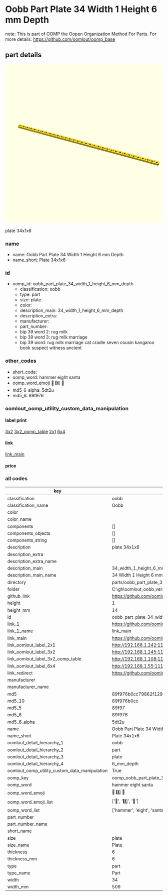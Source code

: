 # Oobb Part Plate 34 Width 1 Height 6 mm Depth  

note: This is part of OOMP the Oopen Organization Method For Parts. For more details: https://github.com/oomlout/oomp_base

##  part details
  

[![](3dpr.png)](3dpr.png)

plate 34x1x6



### name
* name: Oobb Part Plate 34 Width 1 Height 6 mm Depth
* name_short: Plate 34x1x6 
### id
* oomp_id: oobb_part_plate_34_width_1_height_6_mm_depth
  * classification: oobb
  * type: part
  * size: plate
  * color: 
  * description_main: 34_width_1_height_6_mm_depth
  * description_extra: 
  * manufacturer: 
  * part_number: 
  * bip 39 word 2: rug milk
  * bip 39 word 3: rug milk marriage
  * bip 39 word: rug milk marriage cat cradle seven cousin kangaroo book suspect witness ancient

### other_codes
* short_code: 
* oomp_word: hammer eight santa
* oomp_word_emoji :hammer: :eight: :santa:
* md5_6_alpha: 5dt2u
* md5_6: 89f976






### oomlout_oomp_utility_custom_data_manipulation
#### label print
[3x2](http://192.168.1.245:1112/?label=oomp%205dt2u)
[3x2_oomp_table](http://192.168.1.108:1112/?label=oomp%205dt2u)
[2x1](http://192.168.1.242:1112/?label=oomp%205dt2u)
[6x4](http://192.168.1.55:1112/?label=oomp%205dt2u)    

#### link

[link_main](https://github.com/oomlout/oomlout_oobb_version_4_generated_parts/tree/main/navigation_oomp/oobb/part/plate/34_width_1_height_6_mm_depth/part)                              

#### price







### all codes 
| key | value |  
| --- | --- |  
| classification | oobb |  
| classification_name | Oobb |  
| color |  |  
| color_name |  |  
| components | [] |  
| components_objects | [] |  
| components_string | [] |  
| description | plate 34x1x6 |  
| description_extra |  |  
| description_extra_name |  |  
| description_main | 34_width_1_height_6_mm_depth |  
| description_main_name | 34 Width 1 Height 6 mm Depth |  
| directory | parts/oobb_part_plate_34_width_1_height_6_mm_depth |  
| folder | C:\gh\oomlout_oobb_version_4_generated_parts\parts\oobb_part_plate_34_width_1_height_6_mm_depth |  
| github_link | https://github.com/oomlout/oomlout_oomp_part_src/tree/main/parts/oobb_part_plate_34_width_1_height_6_mm_depth |  
| height | 1 |  
| height_mm | 14 |  
| id | oobb_part_plate_34_width_1_height_6_mm_depth |  
| link_1 | https://github.com/oomlout/oomlout_oobb_version_4_generated_parts/tree/main/navigation_oomp/oobb/part/plate/34_width_1_height_6_mm_depth/part |  
| link_1_name | link_main |  
| link_main | https://github.com/oomlout/oomlout_oobb_version_4_generated_parts/tree/main/navigation_oomp/oobb/part/plate/34_width_1_height_6_mm_depth/part |  
| link_oomlout_label_2x1 | http://192.168.1.242:1112/?label=oomp%205dt2u |  
| link_oomlout_label_3x2 | http://192.168.1.245:1112/?label=oomp%205dt2u |  
| link_oomlout_label_3x2_oomp_table | http://192.168.1.108:1112/?label=oomp%205dt2u |  
| link_oomlout_label_6x4 | http://192.168.1.55:1112/?label=oomp%205dt2u |  
| link_redirect | https://github.com/oomlout/oomlout_oobb_version_4_generated_parts/tree/main/parts/oobb_plate_34_01_06 |  
| manufacturer |  |  
| manufacturer_name |  |  
| md5 | 89f976b0cc79862f1298f23d10a325e8 |  
| md5_10 | 89f976b0cc |  
| md5_5 | 89f97 |  
| md5_6 | 89f976 |  
| md5_6_alpha | 5dt2u |  
| name | Oobb Part Plate 34 Width 1 Height 6 mm Depth |  
| name_short | Plate 34x1x6  |  
| oomlout_detail_hierarchy_1 | oobb |  
| oomlout_detail_hierarchy_2 | part |  
| oomlout_detail_hierarchy_3 | plate |  
| oomlout_detail_hierarchy_4 | 6_mm_depth |  
| oomlout_oomp_utility_custom_data_manipulation | True |  
| oomp_key | oomp_oobb_part_plate_34_width_1_height_6_mm_depth |  
| oomp_word | hammer eight santa |  
| oomp_word_emoji | :hammer: :eight: :santa: |  
| oomp_word_emoji_list | [':hammer:', ':eight:', ':santa:'] |  
| oomp_word_list | ['hammer', 'eight', 'santa'] |  
| part_number |  |  
| part_number_name |  |  
| short_name |  |  
| size | plate |  
| size_name | Plate |  
| thickness | 6 |  
| thickness_mm | 6 |  
| type | part |  
| type_name | Part |  
| width | 34 |  
| width_mm | 509 |  
